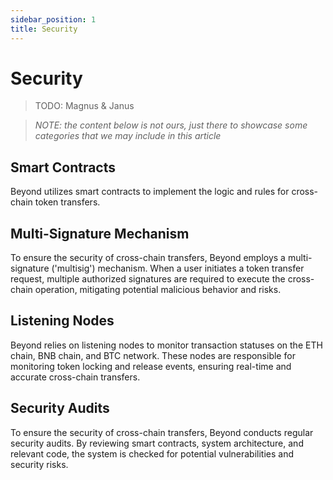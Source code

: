 ```yaml
---
sidebar_position: 1
title: Security
---
```


# Security

> TODO: Magnus & Janus

> _NOTE: the content below is not ours, just there to showcase some categories that we may include in this article_

## Smart Contracts

Beyond utilizes smart contracts to implement the logic and rules for cross-chain token transfers. 

## Multi-Signature Mechanism

To ensure the security of cross-chain transfers, Beyond employs a multi-signature ('multisig') mechanism. When a user initiates a token transfer request, multiple authorized signatures are required to execute the cross-chain operation, mitigating potential malicious behavior and risks.

## Listening Nodes

Beyond relies on listening nodes to monitor transaction statuses on the ETH chain, BNB chain, and BTC network. These nodes are responsible for monitoring token locking and release events, ensuring real-time and accurate cross-chain transfers.

## Security Audits

To ensure the security of cross-chain transfers, Beyond conducts regular security audits. By reviewing smart contracts, system architecture, and relevant code, the system is checked for potential vulnerabilities and security risks.